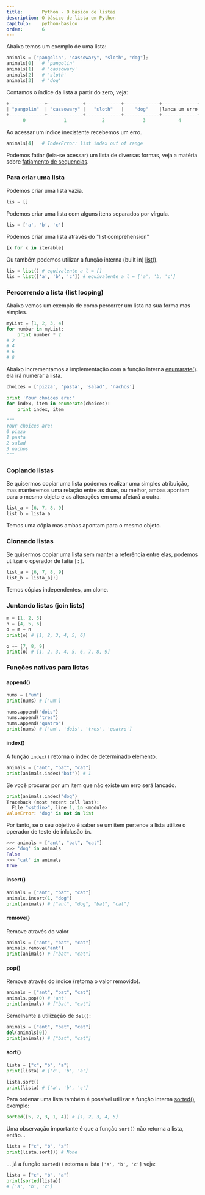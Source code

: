```yaml
---
title:       Python - O básico de listas
description: O básico de lista em Python
capitulo:    python-basico
ordem:       6
---
```


Abaixo temos um exemplo de uma lista:

```python
animals = ["pangolin", "cassowary", "sloth", "dog"];
animals[0]   # 'pangolin'
animals[1]   # 'cassowary'
animals[2]   # 'sloth'
animals[3]   # 'dog'
```

Contamos o índice da lista a partir do zero, veja:

```python
+-------------+-------------+-------------+-------------+-------------+
| "pangolin"  | "cassowary" |   "sloth"   |    "dog"    |lanca um erro|
+-------------+-------------+-------------+-------------+-------------+
      0              1             2              3            4
```

Ao acessar um índice inexistente recebemos um erro.

```python
animals[4]   # IndexError: list index out of range
```

Podemos fatiar (leia-se acessar) um lista de diversas formas, veja a matéria sobre
[fatiamento de sequencias](/python/sequencias-fatiamento/ "Python - Sequencias").


### Para criar uma lista

Podemos criar uma lista vazia.

```python
lis = []
```

Podemos criar uma lista com alguns itens separados por vírgula.

```python
lis = ['a', 'b', 'c']
```

Podemos criar uma lista através do "list comprehension"

```python
[x for x in iterable]
```

Ou também podemos utilizar a função interna (built in) [list()](/python/built-in/list/).

```python
lis = list() # equivalente a l = []
lis = list(['a', 'b', 'c']) # equivalente a l = ['a', 'b, 'c']
```



### Percorrendo a lista (list looping)

Abaixo vemos um exemplo de como percorrer um lista na sua forma mas simples.

```python
myList = [1, 2, 3, 4]
for number in myList:
    print number * 2
# 2
# 4
# 6
# 8
```

Abaixo incrementamos a implementação com a função interna [enumarate()](/python/built-in/enumerate).
ela irá numerar a lista.

```python
choices = ['pizza', 'pasta', 'salad', 'nachos']

print 'Your choices are:'
for index, item in enumerate(choices):
    print index, item

"""
Your choices are:
0 pizza
1 pasta
2 salad
3 nachos
"""
```

### Copiando listas

Se quisermos copiar uma lista podemos realizar uma simples atribuição, mas manteremos uma relação entre as duas, ou
melhor, ambas apontam para o mesmo objeto e as alterações em uma afetará a outra.

```python
list_a = [6, 7, 8, 9]
list_b = lista_a
```

Temos uma cópia mas ambas apontam para o mesmo objeto.



### Clonando listas

Se quisermos copiar uma lista sem manter a referência entre elas, podemos utilizar o operador de fatia `[:]`.

```python
list_a = [6, 7, 8, 9]
list_b = lista_a[:]
```

Temos cópias independentes, um clone.



### Juntando listas (join lists)

```python
m = [1, 2, 3]
n = [4, 5, 6]
o = m + n
print(o) # [1, 2, 3, 4, 5, 6]

o += [7, 8, 9]
print(o) # [1, 2, 3, 4, 5, 6, 7, 8, 9]
```



### Funções nativas para listas


#### append()

```python
nums = ["um"]
print(nums) # ['um']

nums.append("dois")
nums.append("tres")
nums.append("quatro")
print(nums) # ['um', 'dois', 'tres', 'quatro']
```


#### index()

A função `index()` retorna o index de determinado elemento.

```python
animals = ["ant", "bat", "cat"]
print(animals.index("bat")) # 1
```

Se você procurar por um item que não existe um erro será lançado.

```python
print(animals.index("dog")
Traceback (most recent call last):
  File "<stdin>", line 1, in <module>
ValueError: 'dog' is not in list
```

Por tanto, se o seu objetivo é saber se um item pertence a lista utilize o operador de teste de inlclusão `in`.

```python
>>> animals = ["ant", "bat", "cat"]
>>> 'dog' in animals
False
>>> 'cat' in animals
True
```



#### insert()

```python
animals = ["ant", "bat", "cat"]
animals.insert(1, "dog")
print(animals) # ["ant", "dog", "bat", "cat"]
```


#### remove()

Remove através do valor

```python
animals = ["ant", "bat", "cat"]
animals.remove("ant")
print(animals) # ["bat", "cat"]
```

#### pop()

Remove através do índice (retorna o valor removido).

```python
animals = ["ant", "bat", "cat"]
animals.pop(0) # 'ant'
print(animals) # ["bat", "cat"]
```

Semelhante a utilização de `del()`:

```python
animals = ["ant", "bat", "cat"]
del(animals[0])
print(animals) # ["bat", "cat"]
```


#### sort()

```python
lista = ["c", "b", "a"]
print(lista) # ['c', 'b', 'a']

lista.sort()
print(lista) # ['a', 'b', 'c']
```

Para ordenar uma lista também é possível utilizar a função interna
[sorted()](https://docs.python.org/3.4/library/functions.html#sorted "link-externo"), exemplo:

```python
sorted([5, 2, 3, 1, 4]) # [1, 2, 3, 4, 5]
```

Uma observação importante é que a função `sort()` não retorna a lista, então...

```python
lista = ["c", "b", "a"]
print(lista.sort()) # None
```

... já a função `sorted()` retorna a lista `['a', 'b', 'c']` veja:

```python
lista = ["c", "b", "a"]
print(sorted(lista))
# ['a', 'b', 'c']
```


